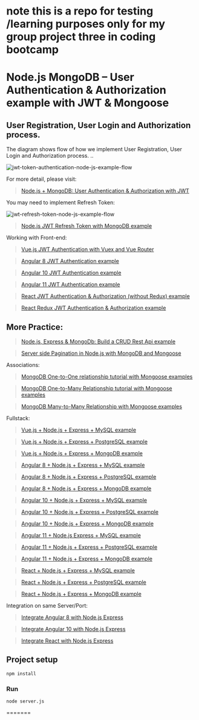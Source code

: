 # note this is a repo for testing /learning purposes only for my group project three in coding bootcamp

# Node.js MongoDB – User Authentication & Authorization example with JWT & Mongoose

## User Registration, User Login and Authorization process.

The diagram shows flow of how we implement User Registration, User Login and Authorization process. ..

![jwt-token-authentication-node-js-example-flow](jwt-token-authentication-node-js-example-flow.png)

For more detail, please visit:

> [Node.js + MongoDB: User Authentication & Authorization with JWT](https://bezkoder.com/node-js-mongodb-auth-jwt/)

You may need to implement Refresh Token:

![jwt-refresh-token-node-js-example-flow](jwt-refresh-token-node-js-example-flow.png)

> [Node.js JWT Refresh Token with MongoDB example](https://bezkoder.com/jwt-refresh-token-node-js-mongodb/)

Working with Front-end:

> [Vue.js JWT Authentication with Vuex and Vue Router](https://bezkoder.com/jwt-vue-vuex-authentication/)

> [Angular 8 JWT Authentication example](https://bezkoder.com/angular-jwt-authentication/)

> [Angular 10 JWT Authentication example](https://bezkoder.com/angular-10-jwt-auth/)

> [Angular 11 JWT Authentication example](https://bezkoder.com/angular-11-jwt-auth/)

> [React JWT Authentication & Authorization (without Redux) example](https://bezkoder.com/react-jwt-auth/)

> [React Redux JWT Authentication & Authorization example](https://bezkoder.com/react-redux-jwt-auth/)

## More Practice:

> [Node.js, Express & MongoDb: Build a CRUD Rest Api example](https://bezkoder.com/node-express-mongodb-crud-rest-api/)

> [Server side Pagination in Node.js with MongoDB and Mongoose](https://bezkoder.com/node-js-mongodb-pagination/)

Associations:

> [MongoDB One-to-One relationship tutorial with Mongoose examples](https://bezkoder.com/mongoose-one-to-one-relationship-example/)

> [MongoDB One-to-Many Relationship tutorial with Mongoose examples](https://bezkoder.com/mongoose-one-to-many-relationship/)

> [MongoDB Many-to-Many Relationship with Mongoose examples](https://bezkoder.com/mongodb-many-to-many-mongoose/)

Fullstack:

> [Vue.js + Node.js + Express + MySQL example](https://bezkoder.com/vue-js-node-js-express-mysql-crud-example/)

> [Vue.js + Node.js + Express + PostgreSQL example](https://bezkoder.com/vue-node-express-postgresql/)

> [Vue.js + Node.js + Express + MongoDB example](https://bezkoder.com/vue-node-express-mongodb-mevn-crud/)

> [Angular 8 + Node.js + Express + MySQL example](https://bezkoder.com/angular-node-express-mysql/)

> [Angular 8 + Node.js + Express + PostgreSQL example](https://bezkoder.com/angular-node-express-postgresql/)

> [Angular 8 + Node.js + Express + MongoDB example](https://bezkoder.com/angular-mongodb-node-express/)

> [Angular 10 + Node.js + Express + MySQL example](https://bezkoder.com/angular-10-node-js-express-mysql/)

> [Angular 10 + Node.js + Express + PostgreSQL example](https://bezkoder.com/angular-10-node-express-postgresql/)

> [Angular 10 + Node.js + Express + MongoDB example](https://bezkoder.com/angular-10-mongodb-node-express/)

> [Angular 11 + Node.js Express + MySQL example](https://bezkoder.com/angular-11-node-js-express-mysql/)

> [Angular 11 + Node.js + Express + PostgreSQL example](https://bezkoder.com/angular-11-node-js-express-postgresql/)

> [Angular 11 + Node.js + Express + MongoDB example](https://bezkoder.com/angular-11-mongodb-node-js-express/)

> [React + Node.js + Express + MySQL example](https://bezkoder.com/react-node-express-mysql/)

> [React + Node.js + Express + PostgreSQL example](https://bezkoder.com/react-node-express-postgresql/)

> [React + Node.js + Express + MongoDB example](https://bezkoder.com/react-node-express-mongodb-mern-stack/)

Integration on same Server/Port:

> [Integrate Angular 8 with Node.js Express](https://bezkoder.com/integrate-angular-8-node-js/)

> [Integrate Angular 10 with Node.js Express](https://bezkoder.com/integrate-angular-10-node-js/)

> [Integrate React with Node.js Express](https://bezkoder.com/integrate-react-express-same-server-port/)

## Project setup

```
npm install
```

### Run

```
node server.js
```

=======
